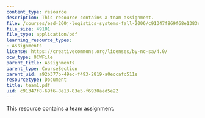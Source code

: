```yaml
---
content_type: resource
description: This resource contains a team assignment.
file: /courses/esd-260j-logistics-systems-fall-2006/c91347f869f68e1383e5f6930aed5e22_team1.pdf
file_size: 49101
file_type: application/pdf
learning_resource_types:
- Assignments
license: https://creativecommons.org/licenses/by-nc-sa/4.0/
ocw_type: OCWFile
parent_title: Assignments
parent_type: CourseSection
parent_uid: a92b377b-49ec-f493-2819-a0eccafc511e
resourcetype: Document
title: team1.pdf
uid: c91347f8-69f6-8e13-83e5-f6930aed5e22
---
```

This resource contains a team assignment.